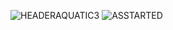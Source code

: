 ![HEADERAQUATIC3](https://user-images.githubusercontent.com/85844486/162133424-4ef645c9-2641-4ccf-8413-fe199b4df95f.png)
![ASSTARTED](https://user-images.githubusercontent.com/85844486/162133330-155563d0-24f1-4330-a1b2-835c9bfb3f40.png)
